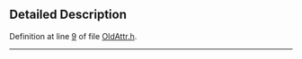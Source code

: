 ## Detailed Description

Definition at line <a href="OldAttr_8h-source.md#l00009" class="el">9</a> of file <a href="OldAttr_8h-source.md" class="el">OldAttr.h</a>.

------------------------------------------------------------------------

